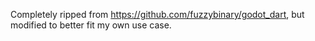 Completely ripped from https://github.com/fuzzybinary/godot_dart, but modified to better fit my own use case.